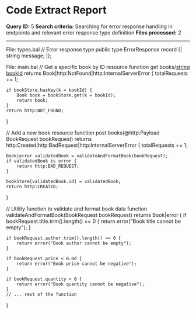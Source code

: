 # Code Extract Report

**Query ID:** 5
**Search criteria:** Searching for error response handling in endpoints and relevant error response type definition
**Files processed:** 2

---

File: types.bal
// Error response type
public type ErrorResponse record {|
    string message;
|};

File: main.bal
// Get a specific book by ID
resource function get books/[string bookId]() returns Book|http:NotFound|http:InternalServerError {
    totalRequests += 1;

    if bookStore.hasKey(k = bookId) {
        Book book = bookStore.get(k = bookId);
        return book;
    }
    return http:NOT_FOUND;
}

// Add a new book
resource function post books(@http:Payload BookRequest bookRequest) returns http:Created|http:BadRequest|http:InternalServerError {
    totalRequests += 1;

    Book|error validatedBook = validateAndFormatBook(bookRequest);
    if validatedBook is error {
        return http:BAD_REQUEST;
    }

    bookStore[validatedBook.id] = validatedBook;
    return http:CREATED;
}

// Utility function to validate and format book data
function validateAndFormatBook(BookRequest bookRequest) returns Book|error {
    if bookRequest.title.trim().length() == 0 {
        return error("Book title cannot be empty");
    }

    if bookRequest.author.trim().length() == 0 {
        return error("Book author cannot be empty");
    }

    if bookRequest.price < 0.0d {
        return error("Book price cannot be negative");
    }

    if bookRequest.quantity < 0 {
        return error("Book quantity cannot be negative");
    }
    // ... rest of the function
}